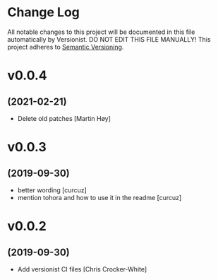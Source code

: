# Change Log

All notable changes to this project will be documented in this file
automatically by Versionist. DO NOT EDIT THIS FILE MANUALLY!
This project adheres to [Semantic Versioning](http://semver.org/).

# v0.0.4
## (2021-02-21)

* Delete old patches [Martin Høy]

# v0.0.3
## (2019-09-30)

* better wording [curcuz]
* mention tohora and how to use it in the readme [curcuz]

# v0.0.2
## (2019-09-30)

* Add versionist CI files [Chris Crocker-White]

